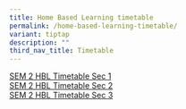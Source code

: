 ```yaml
---
title: Home Based Learning timetable
permalink: /home-based-learning-timetable/
variant: tiptap
description: ""
third_nav_title: Timetable
---
```

<p><a href="/files/Students/2025 Sem2 HBL Timetable/SEM_2_HBL_TIME_TABLE_S1.pdf" rel="noopener nofollow" target="_blank">SEM 2 HBL Timetable Sec 1</a>
<br><a href="/files/Students/2025 Sem2 HBL Timetable/SEM_2_HBL_TIME_TABLE_S2.pdf" rel="noopener nofollow" target="_blank">SEM 2 HBL Timetable Sec 2</a>
<br><a href="/files/Students/2025 Sem2 HBL Timetable/SEM_2_HBL_TIME_TABLE_S3.pdf" rel="noopener nofollow" target="_blank">SEM 2 HBL Timetable Sec 3</a>
</p>